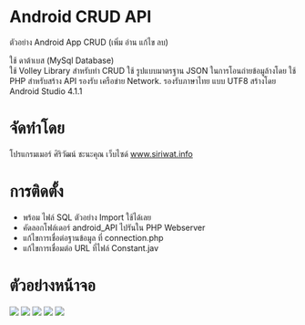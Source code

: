 # Android CRUD API

ตัวอย่าง Android App CRUD (เพิ่ม อ่าน แก้ไข ลบ) 

ใช้ ดาต้าเบส (MySql Database)  
ใช้  Volley Library สำหรับทำ CRUD 
ใช้ รูปแบบมาตรฐาน  JSON ในการโอนถ่ายข้อมูล้างโดย
ใช้ PHP สำหรับสร้าง API 
รองรับ เครือข่าย Network. 
รองรับภาษาไทย แบบ UTF8
สร้างโดย Android Studio 4.1.1

# จัดทำโดย
โปรแกรมเมอร์ ศิริวัฒน์ ชะนะคุณ
เว็บไซด์ www.siriwat.info

# การติดตั้ง

* พร้อม ไฟล์ SQL ตัวอย่าง Import ใช้ได้เลย
* คัดลอกโฟล์เดอร์ android_API ไปรันใน PHP Webserver
* แก้ไขการเชื่อต่อฐานข้อมูล ที่ connection.php
* แก้ไขการเชื่อมต่อ URL ที่ไฟล์ Constant.jav 

# ตัวอย่างหน้าจอ

![](screenshots/1.png?raw=true)
![](screenshots/2.png?raw=true)
![](screenshots/3.png?raw=true)
![](screenshots/4.png?raw=true)
![](screenshots/5.png?raw=true)
